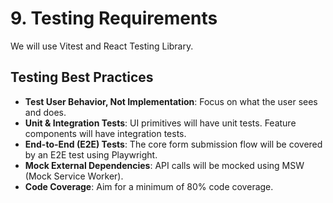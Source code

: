 # 9. Testing Requirements

We will use Vitest and React Testing Library.

## Testing Best Practices

- **Test User Behavior, Not Implementation**: Focus on what the user sees and does.
- **Unit & Integration Tests**: UI primitives will have unit tests. Feature components will have integration tests.
- **End-to-End (E2E) Tests**: The core form submission flow will be covered by an E2E test using Playwright.
- **Mock External Dependencies**: API calls will be mocked using MSW (Mock Service Worker).
- **Code Coverage**: Aim for a minimum of 80% code coverage.
